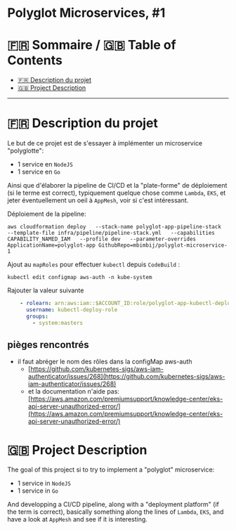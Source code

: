 # Polyglot Microservices, #1

:fr: Sommaire / :gb: Table of Contents
=================

<!--ts-->

- [:fr: Description du projet](#fr-description-du-projet)
- [:gb: Project Description](#gb-project-description)

---

# :fr: Description du projet

Le but de ce projet est de s'essayer à implémenter un microservice "polyglotte": 

- 1 service en `NodeJS`
- 1 service en `Go`

Ainsi que d'élaborer la pipeline de CI/CD et la "plate-forme" de déploiement (si le terme est correct), typiquement quelque chose comme `Lambda`, `EKS`, et jeter éventuellement un oeil à `AppMesh`, voir si c'est intéressant.

Déploiement de la pipeline: 

`aws cloudformation deploy   --stack-name polyglot-app-pipeline-stack   --template-file infra/pipeline/pipeline-stack.yml   --capabilities CAPABILITY_NAMED_IAM   --profile dev   --parameter-overrides ApplicationName=polyglot-app GithubRepo=mbimbij/polyglot-microservice-1`

Ajout au `mapRoles` pour effectuer `kubectl` depuis `CodeBuild` :

`kubectl edit configmap aws-auth -n kube-system`

Rajouter la valeur suivante

```yaml
    - rolearn: arn:aws:iam::$ACCOUNT_ID:role/polyglot-app-kubectl-deploy-role
      username: kubectl-deploy-role
      groups:
        - system:masters
```

## pièges rencontrés

- il faut abréger le nom des rôles dans la configMap aws-auth
  - [https://github.com/kubernetes-sigs/aws-iam-authenticator/issues/268](https://github.com/kubernetes-sigs/aws-iam-authenticator/issues/268)
  - et la documentation n'aide pas: [https://aws.amazon.com/premiumsupport/knowledge-center/eks-api-server-unauthorized-error/](https://aws.amazon.com/premiumsupport/knowledge-center/eks-api-server-unauthorized-error/)

# :gb: Project Description

The goal of this project si to try to implement a "polyglot" microservice:

- 1 service in `NodeJS`
- 1 service in `Go`

And developping a CI/CD pipeline, along with a "deployment platform" (if the term is correct), basically something along the lines of `Lambda`, `EKS`, and have a look at `AppMesh` and see if it is interesting.
